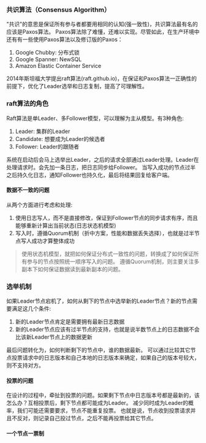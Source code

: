 ### 共识算法（Consensus Algorithm）
"共识"的意思是保证所有参与者都要用相同的认知(强一致性)，共识算法最有名的应该是Paxos算法。
Paxos算法除了难懂，还难以实现。尽管如此，在生产环境中还有有一些使用Paxos算法以及修订版的Paxos：
1. Google Chubby: 分布式锁
2. Google Spanner: NewSQL
3. Amazon Elastic Container Service

2014年斯坦福大学提出raft算法(raft.github.io)，在保证和Paxos算法一正确性的前提下，优化了Leader选举和日志复制，提高了可理解性。

### raft算法的角色
Raft算法是单Leader、多Follower模型，可以理解为主从模型。有3种角色:
1. Leader: 集群的Leader
2. Candidate: 想要成为Leader的候选者
3. Follower: Leader的跟随者

系统在启动后会马上选举出Leader，之后的请求全部通过Leader处理。Leader在处理请求时。会先加一条日志，把日志同步给Follower。
当写入成功的节点过半之后持久化日志，通知Follower也持久化，最后将结果回复给客户端。

#### 数据不一致的问题
从两个方面进行考虑和处理: 
1. 使用日志写人，而不是直接修改，保证到Follower节点的同步请求有序，而且能够重新计算出当前状态(日志状态机模型)
2. 写入时，遵循Quorum机制（折中方案，性能和数据丢失选择），也就是过半节点写人成功才算整体成功

> 使用状态机模型，就把如何保证分布式一致性的问题，转换成了如何保证所有参与的节点按照统一顺序写入的问题。
> 遵循Quorum机制，则主要关注多副本下如何保证数据读到最新副本的问题。

### 选举机制
如果Leader节点宕机了，如何从剩下的节点中选举新的Leader节点？新的节点需要满足这几个条件: 
1. 新的Leader节点肯定是需要拥有最新日志数据
2. 新的Leader节点应该有过半节点的支持，也就是说半数节点上的日志数据不会比该新Leader节点上的数据更新

最后问题转化为，如何判断剩下的节点中，谁的数据最新。
可以通过比较其它节点投票请求中的日志版本和自己本地的日志版本来确定，如果自己的版本号较大，则不支持对方。

#### 投票的问题
在设计的过程中，牵扯到投票的问题。如果剩下节点中日志版本号都是最新的，该怎么办？互相投票后，剩下节点都可能成为Leader。
减少同时成为Leader的概率，我们可能还需要要求，节点不能重复投票。
也就是说，节点收到投票请求并且不反对，则记录自己投过节点，之后不能再投票给其它节点。

#### 一个节点一票制








